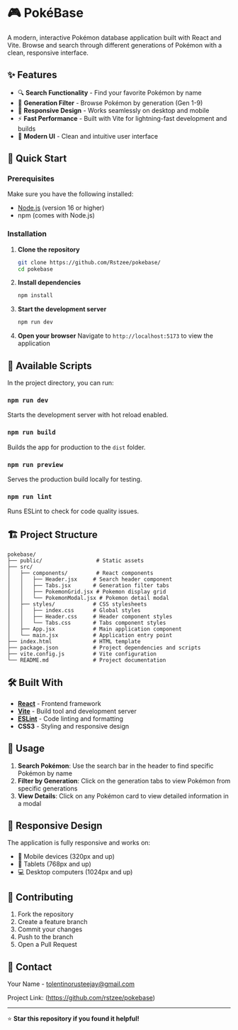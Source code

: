 # 🎮 PokéBase

A modern, interactive Pokémon database application built with React and Vite. Browse and search through different generations of Pokémon with a clean, responsive interface.

## ✨ Features

- 🔍 **Search Functionality** - Find your favorite Pokémon by name
- 🎯 **Generation Filter** - Browse Pokémon by generation (Gen 1-9)
- 📱 **Responsive Design** - Works seamlessly on desktop and mobile
- ⚡ **Fast Performance** - Built with Vite for lightning-fast development and builds
- 🎨 **Modern UI** - Clean and intuitive user interface

## 🚀 Quick Start

### Prerequisites

Make sure you have the following installed:
- [Node.js](https://nodejs.org/) (version 16 or higher)
- npm (comes with Node.js)

### Installation

1. **Clone the repository**
   ```bash
   git clone https://github.com/Rstzee/pokebase/
   cd pokebase
   ```

2. **Install dependencies**
   ```bash
   npm install
   ```

3. **Start the development server**
   ```bash
   npm run dev
   ```

4. **Open your browser**
   Navigate to `http://localhost:5173` to view the application

## 📜 Available Scripts

In the project directory, you can run:

### `npm run dev`
Starts the development server with hot reload enabled.

### `npm run build`
Builds the app for production to the `dist` folder.

### `npm run preview`
Serves the production build locally for testing.

### `npm run lint`
Runs ESLint to check for code quality issues.

## 🏗️ Project Structure

```
pokebase/
├── public/                 # Static assets
├── src/
│   ├── components/         # React components
│   │   ├── Header.jsx     # Search header component
│   │   ├── Tabs.jsx       # Generation filter tabs
│   │   ├── PokemonGrid.jsx # Pokemon display grid
│   │   └── PokemonModal.jsx # Pokemon detail modal
│   ├── styles/            # CSS stylesheets
│   │   ├── index.css      # Global styles
│   │   ├── Header.css     # Header component styles
│   │   └── Tabs.css       # Tabs component styles
│   ├── App.jsx            # Main application component
│   └── main.jsx           # Application entry point
├── index.html             # HTML template
├── package.json           # Project dependencies and scripts
├── vite.config.js         # Vite configuration
└── README.md              # Project documentation
```

## 🛠️ Built With

- **[React](https://reactjs.org/)** - Frontend framework
- **[Vite](https://vitejs.dev/)** - Build tool and development server
- **[ESLint](https://eslint.org/)** - Code linting and formatting
- **CSS3** - Styling and responsive design

## 🎯 Usage

1. **Search Pokémon**: Use the search bar in the header to find specific Pokémon by name
2. **Filter by Generation**: Click on the generation tabs to view Pokémon from specific generations
3. **View Details**: Click on any Pokémon card to view detailed information in a modal


## 📱 Responsive Design

The application is fully responsive and works on:
- 📱 Mobile devices (320px and up)
- 📱 Tablets (768px and up)
- 💻 Desktop computers (1024px and up)


## 🤝 Contributing

1. Fork the repository
2. Create a feature branch 
3. Commit your changes 
4. Push to the branch 
5. Open a Pull Request

## 📧 Contact

Your Name - tolentinorusteejay@gmail.com

Project Link: (https://github.com/rstzee/pokebase)

---

⭐ **Star this repository if you found it helpful!**
